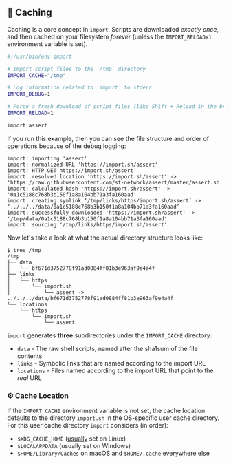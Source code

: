 ## 💸 Caching

Caching is a core concept in `import`. Scripts are downloaded _exactly once_, and
then cached on your filesystem _forever_ (unless the `IMPORT_RELOAD=1` environment
variable is set).

```bash
#!/usr/bin/env import

# Import script files to the `/tmp` directory
IMPORT_CACHE="/tmp"

# Log information related to `import` to stderr
IMPORT_DEBUG=1

# Force a fresh download of script files (like Shift + Reload in the browser)
IMPORT_RELOAD=1

import assert
```

If you run this example, then you can see the file structure and order of
operations because of the debug logging:

```
import: importing 'assert'
import: normalized URL 'https://import.sh/assert'
import: HTTP GET https://import.sh/assert
import: resolved location 'https://import.sh/assert' -> 'https://raw.githubusercontent.com/st-network/assert/master/assert.sh'
import: calculated hash 'https://import.sh/assert' -> '0a1c5188c768b3b150f1a8a104bb71a3fa160aad'
import: creating symlink ‘/tmp/links/https/import.sh/assert’ -> ‘../../../data/0a1c5188c768b3b150f1a8a104bb71a3fa160aad’
import: successfully downloaded 'https://import.sh/assert' -> '/tmp/data/0a1c5188c768b3b150f1a8a104bb71a3fa160aad'
import: sourcing '/tmp/links/https/import.sh/assert'
```

Now let's take a look at what the actual directory structure looks like:

```
$ tree /tmp
/tmp
├── data
│   └── bf671d3752778f91ad0884ff81b3e963af9e4a4f
├── links
│   └── https
│       └── import.sh
│           └── assert -> ../../../data/bf671d3752778f91ad0884ff81b3e963af9e4a4f
└── locations
    └── https
        └── import.sh
            └── assert
```

`import` generates **three** subdirectories under the `IMPORT_CACHE` directory:

 * `data` - The raw shell scripts, named after the sha1sum of the file contents
 * `links` - Symbolic links that are named according to the import URL
 * `locations` - Files named according to the import URL that point to the _real_ URL

### ⚙️ Cache Location

If the `IMPORT_CACHE` environment variable is not set, the cache location
defaults to the directory `import.sh` in the OS-specific user cache directory.
For this user cache directory `import` considers (in order):

* `$XDG_CACHE_HOME` ([usually](https://specifications.freedesktop.org/basedir-spec/basedir-spec-latest.html) set on Linux)
* `$LOCALAPPDATA` (usually set on Windows)
* `$HOME/Library/Caches` on macOS and `$HOME/.cache` everywhere else
